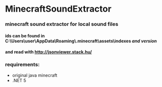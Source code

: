 # MinecraftSoundExtractor
### minecraft sound extractor for local sound files
#### ids can be found in C:\Users\user\AppData\Roaming\\.minecraft\assets\indexes *and version*
#### and read with http://jsonviewer.stack.hu/
### requirements:
- original java minecraft
- .NET 5
